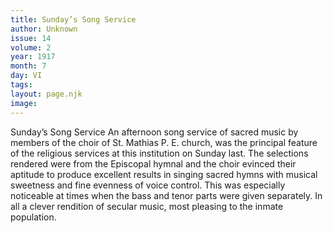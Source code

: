 ```yaml
---
title: Sunday’s Song Service
author: Unknown
issue: 14
volume: 2
year: 1917
month: 7
day: VI
tags:
layout: page.njk
image:
---
```

Sunday’s Song Service   An afternoon song service of sacred music by members of the choir of St. Mathias P. E. church, was the principal feature of the religious services at this institution on Sunday last.   The selections rendered were from the Episcopal hymnal and the choir evinced their aptitude to produce excellent results in singing sacred hymns with musical sweetness and fine evenness of voice control.   This was especially noticeable at times when the bass and tenor parts were given separately. In all a clever rendition of secular music, most pleasing to the inmate population.   
